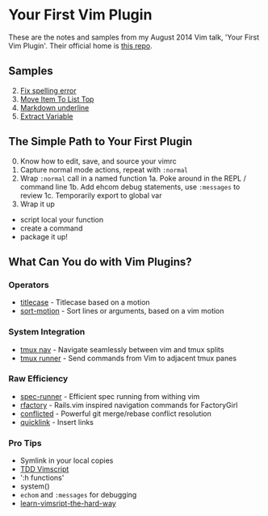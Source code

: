 Your First Vim Plugin
=====================

These are the notes and samples from my August 2014 Vim talk, 'Your First Vim
Plugin'. Their official home is [this repo][].

[this repo]: https://github.com/christoomey/your-first-vim-plugin

Samples
-------

2. [Fix spelling error](./spelling-error/)
1. [Move Item To List Top](./move-em/)
4. [Markdown underline](./markdown-underline/)
3. [Extract Variable](./extract-variable/)

The Simple Path to Your First Plugin
------------------------------------

0. Know how to edit, save, and source your vimrc
1. Capture normal mode actions, repeat with `:normal`
2. Wrap `:normal` call in a named function
  1a. Poke around in the REPL / command line
  1b. Add ehcom debug statements, use `:messages` to review
  1c. Temporarily export to global var
2. Wrap it up
  - script local your function
  - create a command
  - package it up!

What Can You do with Vim Plugins?
---------------------------------

### Operators

- [titlecase][] - Titlecase based on a motion
- [sort-motion][] - Sort lines or arguments, based on a vim motion

[titlecase]: https://github.com/christoomey/vim-titlecase
[sort-motion]: https://github.com/christoomey/vim-sort-motion

### System Integration

- [tmux nav][] - Navigate seamlessly between vim and tmux splits
- [tmux runner][] - Send commands from Vim to adjacent tmux panes

[tmux runner]: https://github.com/christoomey/vim-tmux-runner
[tmux nav]: https://github.com/christoomey/vim-tmux-navigator

### Raw Efficiency

- [spec-runner][] - Efficient spec running from withing vim
- [rfactory][] - Rails.vim inspired navigation commands for FactoryGirl
- [conflicted][] - Powerful git merge/rebase conflict resolution
- [quicklink][] - Insert links

[spec-runner]: https://github.com/gabebw/vim-spec-runner
[rfactory]: https://github.com/christoomey/vim-rfactory
[conflicted]: https://github.com/christoomey/vim-conflicted
[quicklink]: https://github.com/christoomey/vim-quicklink

### Pro Tips

- Symlink in your local copies
- [TDD Vimscript][]
- ':h functions'
- system()
- `echom` and `:messages` for debugging
- [learn-vimsript-the-hard-way][]

[TDD Vimscript]: http://robots.thoughtbot.com/write-a-vim-plugin-with-tdd
[learn-vimsript-the-hard-way]: http://learnvimscriptthehardway.stevelosh.com/
